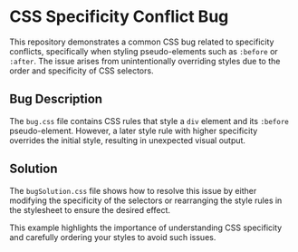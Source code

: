 # CSS Specificity Conflict Bug
This repository demonstrates a common CSS bug related to specificity conflicts, specifically when styling pseudo-elements such as `:before` or `:after`. The issue arises from unintentionally overriding styles due to the order and specificity of CSS selectors.

## Bug Description
The `bug.css` file contains CSS rules that style a `div` element and its `:before` pseudo-element. However, a later style rule with higher specificity overrides the initial style, resulting in unexpected visual output. 

## Solution
The `bugSolution.css` file shows how to resolve this issue by either modifying the specificity of the selectors or rearranging the style rules in the stylesheet to ensure the desired effect. 

This example highlights the importance of understanding CSS specificity and carefully ordering your styles to avoid such issues.